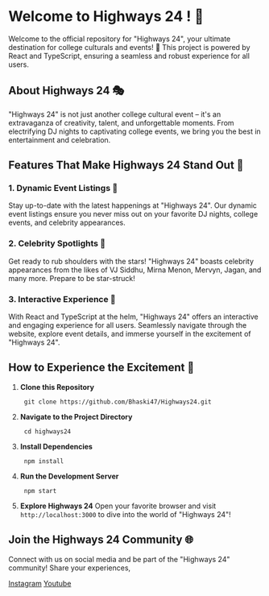 # Welcome to Highways 24 ! 🎉

Welcome to the official repository for "Highways 24", your ultimate destination for college culturals and events! 🚀 This project is powered by React and TypeScript, ensuring a seamless and robust experience for all users.

## About Highways 24 🎭

"Highways 24" is not just another college cultural event – it's an extravaganza of creativity, talent, and unforgettable moments. From electrifying DJ nights to captivating college events, we bring you the best in entertainment and celebration.

## Features That Make Highways 24 Stand Out 🌟

### 1. Dynamic Event Listings 📅

Stay up-to-date with the latest happenings at "Highways 24". Our dynamic event listings ensure you never miss out on your favorite DJ nights, college events, and celebrity appearances.

### 2. Celebrity Spotlights 🌟

Get ready to rub shoulders with the stars! "Highways 24" boasts celebrity appearances from the likes of VJ Siddhu, Mirna Menon, Mervyn, Jagan, and many more. Prepare to be star-struck!

### 3. Interactive Experience 🎉

With React and TypeScript at the helm, "Highways 24" offers an interactive and engaging experience for all users. Seamlessly navigate through the website, explore event details, and immerse yourself in the excitement of "Highways 24".

## How to Experience the Excitement 🚀

1. **Clone this Repository**

        git clone https://github.com/Bhaski47/Highways24.git

2. **Navigate to the Project Directory**

        cd highways24

3. **Install Dependencies**

        npm install

4. **Run the Development Server**

        npm start

5. **Explore Highways 24**
Open your favorite browser and visit `http://localhost:3000` to dive into the world of "Highways 24"!

## Join the Highways 24 Community 🌐

Connect with us on social media and be part of the "Highways 24" community! Share your experiences,

[Instagram](https://www.instagram.com/svce_highways/)
[Youtube](https://www.youtube.com/@svcesriperumbudur3334)
